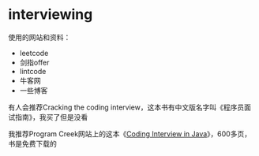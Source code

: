 # interviewing
使用的网站和资料：

- leetcode
- 剑指offer
- lintcode
- 牛客网
- 一些博客

有人会推荐Cracking the coding interview，这本书有中文版名字叫《程序员面试指南》，我买了但是没看

我推荐Program Creek网站上的这本《[Coding Interview in Java](https://www.programcreek.com/wp-content/uploads/2012/11/coding-interview-6.pdf)》，600多页，书是免费下载的


